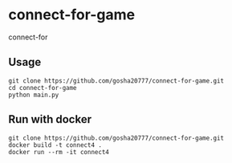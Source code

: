 # connect-for-game
connect-for

## Usage

```
git clone https://github.com/gosha20777/connect-for-game.git
cd connect-for-game
python main.py
```

## Run with docker
```
git clone https://github.com/gosha20777/connect-for-game.git
docker build -t connect4 .
docker run --rm -it connect4
```